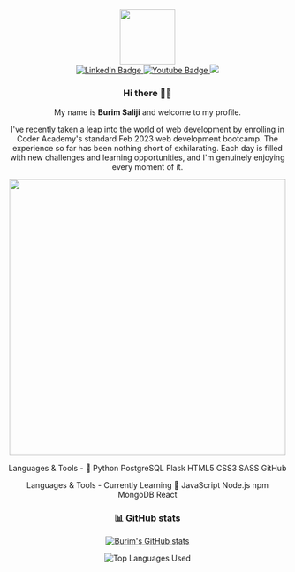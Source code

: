 [I believe in center aligned 🤲]: #

<div align="center">
  
[this is for the picture]: #	
<div id="header">
<img src="https://media.giphy.com/media/M9gbBd9nbDrOTu1Mqx/giphy.gif" width="100"/>
</div>
  
[badges i got it from shields.io ... anyone can copy and paste the link and change the parameters to test out, atleast thats how i did it]: #  
<div id="badges">
<a href="(https://www.linkedin.com/in/burim-saliji-0734b6277/)">
  <img src="https://img.shields.io/badge/LinkedIn-blue?style=for-the-badge&logo=linkedin&logoColor=white" alt="LinkedIn Badge"/>
</a>

<a href="buz.saliji@gmail.com">
  <img src="https://img.shields.io/badge/Gmail-white?style=for-the-badge&logo=gmail&logoColor=red" alt="Youtube Badge"/>
</a>
<a href="(https://www.facebook.com/profile.php?id=1634557282)">
  <img src="https://img.shields.io/badge/Facebook-1877F2?style=for-the-badge&logo=facebook&logoColor=white"/>
</a>
</div>


### Hi there 👋🎉

My name is **Burim Saliji** and welcome to my profile.

I've recently taken a leap into the world of web development by enrolling in Coder Academy's standard Feb 2023 web development bootcamp. The experience so far has been nothing short of exhilarating. Each day is filled with new challenges and learning opportunities, and I'm genuinely enjoying every moment of it.

<img src="https://media.giphy.com/media/L8K62iTDkzGX6/giphy.gif" width="500" />

Languages & Tools - 🚀
Python
PostgreSQL
Flask
HTML5
CSS3
SASS
GitHub

Languages & Tools - Currently Learning 📘
JavaScript
Node.js
npm
MongoDB
React




### :bar_chart: GitHub stats

[i got this from a github repo: anuraghazra/github-readme-stats it was nice actually big shoutout to him]: #

[![Burim's GitHub stats](https://github-readme-stats.vercel.app/api?username=BuzSaliji&count_private=true&show_icons=true&theme=dark)](https://github.com/BuzSaliji/github-readme-stats)

![Top Languages Used](https://github-readme-stats.vercel.app/api/top-langs/?username=BuzSaliji&show_icons=true&theme=dark)

 
</div>
